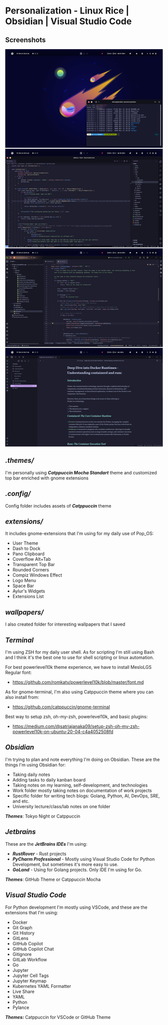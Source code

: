 # Personalization - Linux Rice | Obsidian | Visual Studio Code

## Screenshots
![screenshot1](screenshots/sc1.png)
![screenshot2](screenshots/sc2.png)
![screenshot3](screenshots/sc3.png)
![screenshot4](screenshots/sc4.png)

## ***.themes/***

I'm personally using ***Catppuccin Mocha Standart*** theme and customized top bar enriched with gnome extensions

## ***.config/***

Config folder includes assets of ***Catppuccin*** theme

## ***extensions/***

It includes gnome-extensions that I'm using for my daily use of Pop_OS:

- User Theme
- Dash to Dock
- Pano Clipboard
- Coverflow Alt+Tab
- Transparent Top Bar
- Rounded Corners
- Compiz Windows Effect
- Logo Menu
- Space Bar
- Aylur's Widgets
- Extensions List

## ***wallpapers/***

I also created folder for interesting wallpapers that I saved

## ***Terminal***

I'm using ZSH for my daily user shell. As for scripting I'm still using Bash and I think it's the best one to use for shell scripting or linux automation.

For best powerlevel10k theme experience, we have to install MesloLGS Regular font:
- https://github.com/romkatv/powerlevel10k/blob/master/font.md

As for gnome-terminal, I'm also using Catppuccin theme where you can also install from:
- https://github.com/catppuccin/gnome-terminal

Best way to setup zsh, oh-my-zsh, powerlevel10k, and basic plugins:
- https://medium.com/@satriajanaka09/setup-zsh-oh-my-zsh-powerlevel10k-on-ubuntu-20-04-c4a4052508fd

## ***Obsidian***

I'm trying to plan and note everything I'm doing on Obsidian. These are the things I'm using Obsidian for:

- Taking daily notes
- Adding tasks to daily kanban board
- Taking notes on my learning, self-development, and technologies
- Work folder mostly taking notes on documentation of work projects
- Specific folder for writing tech blogs: Golang, Python, AI, DevOps, SRE, and etc.
- University lecture/class/lab notes on one folder

***Themes***: Tokyo Night or Catppuccin

## ***Jetbrains***

These are the ***JetBrains IDEs*** I'm using:
- ***RustRover*** - Rust projects
- ***PyCharm Professional*** - Mostly using Visual Studio Code for Python Development, but sometimes it's more easy to use.
- ***GoLand*** - Using for Golang projects. Only IDE I'm using for Go.

***Themes***: GitHub Theme or Catppuccin Mocha

## ***Visual Studio Code***

For Python development I'm mostly using VSCode, and these are the extensions that I'm using:

- Docker
- Git Graph
- Git History
- GitLens
- GitHub Copilot
- GitHub Copilot Chat
- Gitignore
- GitLab Workflow
- Go
- Jupyter
- Jupyter Cell Tags
- Jupyter Keymap
- Kubernetes YAML Formatter
- Live Share
- YAML
- Python
- Pylance

***Themes:*** Catppuccin for VSCode or GitHub Theme
